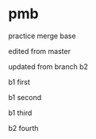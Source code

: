 # pmb
practice merge base


edited from master


updated from branch b2


b1 first

b1 second

b1 third

b2 fourth
